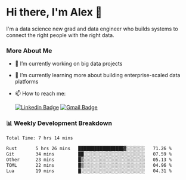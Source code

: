 # Hi there, I'm Alex  👋

I'm a data science new grad and data engineer who builds systems to connect the right people with the right data. 

### More About Me

- 🔭 I’m currently working on big data projects
- 🌱 I’m currently learning more about building enterprise-scaled data platforms
- 📫 How to reach me:

  [![Linkedin Badge](https://img.shields.io/badge/LinkedIn-0077B5?style=for-the-badge&logo=linkedin&logoColor=white)](https://www.linkedin.com/in/itsalexchen) [![Gmail Badge](https://img.shields.io/badge/Gmail-D14836?style=for-the-badge&logo=gmail&logoColor=white)](mailto:itsalexchen@gmail.com)




### 📊 Weekly Development Breakdown
<!--START_SECTION:waka-->

```txt
Total Time: 7 hrs 14 mins

Rust       5 hrs 26 mins   █████████████████▓░░░░░░░   71.26 %
Git        34 mins         ██░░░░░░░░░░░░░░░░░░░░░░░   07.59 %
Other      23 mins         █▒░░░░░░░░░░░░░░░░░░░░░░░   05.13 %
TOML       22 mins         █▒░░░░░░░░░░░░░░░░░░░░░░░   04.96 %
Lua        19 mins         █░░░░░░░░░░░░░░░░░░░░░░░░   04.31 %
```

<!--END_SECTION:waka-->
